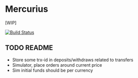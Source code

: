 # Mercurius

[WIP]

[![Build Status](https://travis-ci.org/eeng/mercurius.svg?branch=master)](https://travis-ci.org/eeng/mercurius)

## TODO README

- Store some trx-id in deposits/withdraws related to transfers
- Simulator, place orders around current price
- Sim initial funds should be per currency

